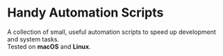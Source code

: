 # Handy Automation Scripts

A collection of small, useful automation scripts to speed up development and system tasks.  
Tested on **macOS** and **Linux**.
